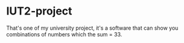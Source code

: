 # IUT2-project
That's one of my university project, it's a software that can show you combinations  of numbers which the sum = 33.
